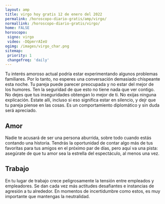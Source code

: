```yaml
---
layout: amp
title: virgo hoy gratis 12 de enero del 2022 
permalink: /horoscopo-diario-gratis/amp/virgo/
normallink: /horoscopo-diario-gratis/virgo/
home: FALSE
horoscopo:
 signo: virgo
 video: -DQpmrrAIeU
ogimg: /images/virgo_char.png
sitemap:
 priority: 1
 changefreq: 'daily'
---
```



Tu interés amoroso actual podría estar experimentando algunos problemas familiares. Por lo tanto, no esperes una conversación demasiado chispeante esta noche. Tu pareja puede parecer preocupada y no estar del mejor de los humores. Ten la seguridad de que esto no tiene nada que ver contigo. No dejes que tus inseguridades obtengan lo mejor de ti. No exijas ninguna explicación. Estate allí, incluso si eso significa estar en silencio, y dejr que tu pareja piense en las cosas. Es un comportamiento diplomático y sin duda será apreciado.

## Amor

Nadie te acusará de ser una persona aburrida, sobre todo cuando estás contando una historia. Tendrás la oportunidad de contar algo más de tus favoritas para tus amigos en el próximo par de días, pero aquí va una pista: asegúrate de que tu amor sea la estrella del espectáculo, al menos una vez.

## Trabajo

En tu lugar de trabajo crece peligrosamente la tensión entre empleados y empleadores. Se dan cada vez más actitudes desafiantes e instancias de agresión a tu alrededor. En momentos de incertidumbre como estos, es muy importante que mantengas la neutralidad.